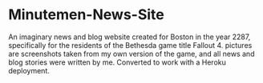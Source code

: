 # Minutemen-News-Site

An imaginary news and blog website created for Boston in the year 2287, specifically for the residents of the Bethesda game title Fallout 4.
pictures are screenshots taken from my own version of the game, and all news and blog stories were written by me.
Converted to work with a Heroku deployment.
